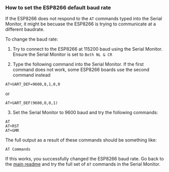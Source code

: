 ### How to set the ESP8266 default baud rate

If the ESP8266 does not respond to the ```AT``` commands typed into the Serial Monitor, it might be becuase the ESP8266 is trying to communicate at a different baudrate.

To change the baud rate:

1. Try to connect to the ESP8266 at 115200 baud using the Serial Monitor. Ensure the Serial Monitor is set to ```Both NL & CR```

2. Type the following command into the Serial Monitor. If the first command does not work, some ESP8266 boards use the second command instead

```
AT+UART_DEF=9600,8,1,0,0
```

or

```
AT+UART_DEF(9600,0,0,1)
```

3. Set the Serial Monitor to 9600 baud and try the following commands:

```
AT
AT+RST
AT+GMR
```

The full output as a result of these commands should be something like:

```
AT Commands
```

If this works, you successfully changed the ESP8266 baud rate. Go back to the [main readme](../README.md) and try the full set of ```AT``` commands in the Serial Monitor.
